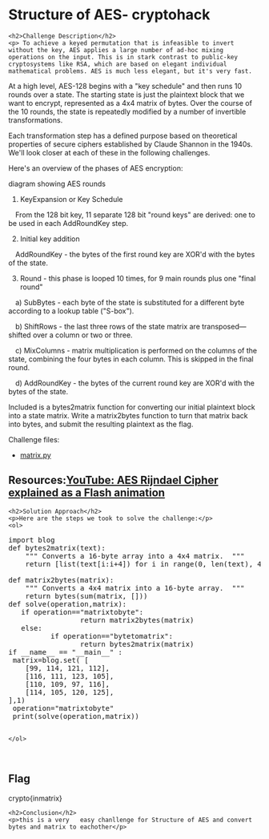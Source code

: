 <title>Structure of AES- cryptohack</title>

<!DOCTYPE html>
<html>

<body>
    <h1>Structure of AES- cryptohack</h1>

    <h2>Challenge Description</h2>
    <p> To achieve a keyed permutation that is infeasible to invert without the key, AES applies a large number of ad-hoc mixing operations on the input. This is in stark contrast to public-key cryptosystems like RSA, which are based on elegant individual mathematical problems. AES is much less elegant, but it's very fast.

At a high level, AES-128 begins with a "key schedule" and then runs 10 rounds over a state. The starting state is just the plaintext block that we want to encrypt, represented as a 4x4 matrix of bytes. Over the course of the 10 rounds, the state is repeatedly modified by a number of invertible transformations.

Each transformation step has a defined purpose based on theoretical properties of secure ciphers established by Claude Shannon in the 1940s. We'll look closer at each of these in the following challenges.


Here's an overview of the phases of AES encryption:

diagram showing AES rounds

1. KeyExpansion or Key Schedule

 From the 128 bit key, 11 separate 128 bit "round keys" are derived: one to be used in each AddRoundKey step.

2. Initial key addition

 AddRoundKey - the bytes of the first round key are XOR'd with the bytes of the state.

3. Round - this phase is looped 10 times, for 9 main rounds plus one "final round"

 a) SubBytes - each byte of the state is substituted for a different byte according to a lookup table ("S-box").

 b) ShiftRows - the last three rows of the state matrix are transposed—shifted over a column or two or three.

 c) MixColumns - matrix multiplication is performed on the columns of the state, combining the four bytes in each column. This is skipped in the final round.

 d) AddRoundKey - the bytes of the current round key are XOR'd with the bytes of the state.

Included is a bytes2matrix function for converting our initial plaintext block into a state matrix. Write a matrix2bytes function to turn that matrix back into bytes, and submit the resulting plaintext as the flag.

Challenge files:
  - <a href="https://cybersecctf.github.io/blog/2024/practice/cryptohack/symmenticcryptography/StructureofAES/matrix.py">matrix.py</a>

Resources:<a href="https://www.youtube.com/watch?v=gP4PqVGudtg">YouTube: AES Rijndael Cipher explained as a Flash animation</a>
  - 
 
</p>
 
    <h2>Solution Approach</h2>
    <p>Here are the steps we took to solve the challenge:</p>
    <ol>
<pre>
import blog
def bytes2matrix(text):
    """ Converts a 16-byte array into a 4x4 matrix.  """
    return [list(text[i:i+4]) for i in range(0, len(text), 4)]

def matrix2bytes(matrix):
    """ Converts a 4x4 matrix into a 16-byte array.  """
    return bytes(sum(matrix, []))
def solve(operation,matrix):
   if operation=="matrixtobyte":
                 return matrix2bytes(matrix)
   else:
          if operation=="bytetomatrix":
                 return bytes2matrix(matrix)
if __name__ == "__main__" :
 matrix=blog.set( [
    [99, 114, 121, 112],
    [116, 111, 123, 105],
    [110, 109, 97, 116],
    [114, 105, 120, 125],
],1)
 operation="matrixtobyte"
 print(solve(operation,matrix))

</pre>
       
    
    </ol>
<br>
    <h2>Flag</h2>
    <p class="flag">crypto{inmatrix}
</p>

    <h2>Conclusion</h2>
    <p>this is a very   easy chanllenge for Structure of AES and convert bytes and matrix to eachother</p>
</body>
</html>



